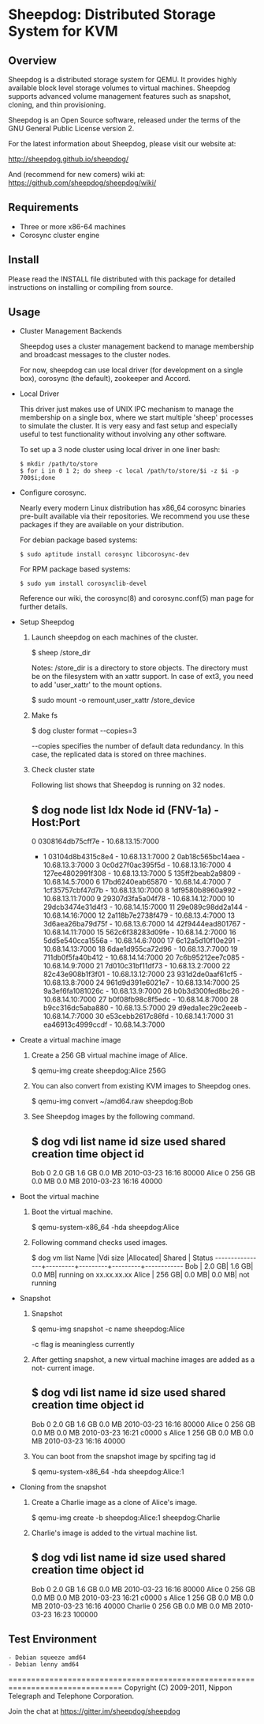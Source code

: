 Sheepdog: Distributed Storage System for KVM
============================================

Overview
--------
Sheepdog is a distributed storage system for QEMU. It provides
highly available block level storage volumes to virtual machines. 
Sheepdog supports advanced volume management features such as snapshot,
cloning, and thin provisioning.

Sheepdog is an Open Source software, released under the terms of the
GNU General Public License version 2. 

For the latest information about Sheepdog, please visit our website at:

   http://sheepdog.github.io/sheepdog/

And (recommend for new comers) wiki at:
   https://github.com/sheepdog/sheepdog/wiki/

Requirements
------------
* Three or more x86-64 machines
* Corosync cluster engine

Install
-------
Please read the INSTALL file distributed with this package for detailed
instructions on installing or compiling from source.

Usage
-----

* Cluster Management Backends

   Sheepdog uses a cluster management backend to manage membership and broadcast
   messages to the cluster nodes.

   For now, sheepdog can use local driver (for development on a single box),
   corosync (the default), zookeeper and Accord.

* Local Driver

   This driver just makes use of UNIX IPC mechanism to manage the membership
   on a single box, where we start multiple 'sheep' processes to simulate the
   cluster. It is very easy and fast setup and especially useful to test
   functionality without involving any other software.

   To set up a 3 node cluster using local driver in one liner bash:

      $ mkdir /path/to/store
      $ for i in 0 1 2; do sheep -c local /path/to/store/$i -z $i -p 700$i;done

* Configure corosync.

   Nearly every modern Linux distribution has x86\_64 corosync binaries pre-built
   available via their repositories. We recommend you use these packages if they
   are available on your distribution.

   For debian package based systems:

      $ sudo aptitude install corosync libcorosync-dev

   For RPM package based systems:

      $ sudo yum install corosynclib-devel

   Reference our wiki, the corosync(8) and corosync.conf(5) man page for further
   details.

* Setup Sheepdog
   1. Launch sheepdog on each machines of the cluster.

      $ sheep /store_dir

      Notes:
        /store_dir is a directory to store objects. The directory must
        be on the filesystem with an xattr support. In case of ext3, you
        need to add 'user_xattr' to the mount options.

        $ sudo mount -o remount,user_xattr /store_device

   2. Make fs

      $ dog cluster format --copies=3

      --copies specifies the number of default data redundancy. In this case,
      the replicated data is stored on three machines.

   3. Check cluster state

      Following list shows that Sheepdog is running on 32 nodes.

      $ dog node list
        Idx	Node id (FNV-1a) - Host:Port
      ------------------------------------------------
        0	0308164db75cff7e - 10.68.13.15:7000
      * 1	03104d8b4315c8e4 - 10.68.13.1:7000
        2	0ab18c565bc14aea - 10.68.13.3:7000
        3	0c0d27f0ac395f5d - 10.68.13.16:7000
        4	127ee4802991f308 - 10.68.13.13:7000
        5	135ff2beab2a9809 - 10.68.14.5:7000
        6	17bd6240eab65870 - 10.68.14.4:7000
        7	1cf35757cbf47d7b - 10.68.13.10:7000
        8	1df9580b8960a992 - 10.68.13.11:7000
        9	29307d3fa5a04f78 - 10.68.14.12:7000
        10	29dcb3474e31d4f3 - 10.68.14.15:7000
        11	29e089c98dd2a144 - 10.68.14.16:7000
        12	2a118b7e2738f479 - 10.68.13.4:7000
        13	3d6aea26ba79d75f - 10.68.13.6:7000
        14	42f9444ead801767 - 10.68.14.11:7000
        15	562c6f38283d09fe - 10.68.14.2:7000
        16	5dd5e540cca1556a - 10.68.14.6:7000
        17	6c12a5d10f10e291 - 10.68.14.13:7000
        18	6dae1d955ca72d96 - 10.68.13.7:7000
        19	711db0f5fa40b412 - 10.68.14.14:7000
        20	7c6b95212ee7c085 - 10.68.14.9:7000
        21	7d010c31bf11df73 - 10.68.13.2:7000
        22	82c43e908b1f3f01 - 10.68.13.12:7000
        23	931d2de0aaf61cf5 - 10.68.13.8:7000
        24	961d9d391e6021e7 - 10.68.13.14:7000
        25	9a3ef6fa1081026c - 10.68.13.9:7000
        26	b0b3d300fed8bc26 - 10.68.14.10:7000
        27	b0f08fb98c8f5edc - 10.68.14.8:7000
        28	b9cc316dc5aba880 - 10.68.13.5:7000
        29	d9eda1ec29c2eeeb - 10.68.14.7:7000
        30	e53cebb2617c86fd - 10.68.14.1:7000
        31	ea46913c4999ccdf - 10.68.14.3:7000

* Create a virtual machine image
   1. Create a 256 GB virtual machine image of Alice.

      $ qemu-img create sheepdog:Alice 256G

   2. You can also convert from existing KVM images to Sheepdog ones.

      $ qemu-img convert ~/amd64.raw sheepdog:Bob

   3. See Sheepdog images by the following command.

      $ dog vdi list
        name        id    size    used  shared    creation time  object id
      --------------------------------------------------------------------
        Bob          0  2.0 GB  1.6 GB  0.0 MB 2010-03-23 16:16      80000
        Alice        0  256 GB  0.0 MB  0.0 MB 2010-03-23 16:16      40000

* Boot the virtual machine
   1. Boot the virtual machine.

      $ qemu-system-x86_64 -hda sheepdog:Alice

   2. Following command checks used images.

      $ dog vm list
      Name            |Vdi size |Allocated| Shared  | Status
      ----------------+---------+---------+---------+------------
      Bob             |   2.0 GB|   1.6 GB|   0.0 MB| running on xx.xx.xx.xx
      Alice           |   256 GB|   0.0 MB|   0.0 MB| not running

* Snapshot
   1. Snapshot

      $ qemu-img snapshot -c name sheepdog:Alice

      -c flag is meaningless currently

   2. After getting snapshot, a new virtual machine images are added as a not-
      current image.

      $ dog vdi list
        name        id    size    used  shared    creation time  object id
      --------------------------------------------------------------------
        Bob          0  2.0 GB  1.6 GB  0.0 MB 2010-03-23 16:16      80000
        Alice        0  256 GB  0.0 MB  0.0 MB 2010-03-23 16:21      c0000
      s Alice        1  256 GB  0.0 MB  0.0 MB 2010-03-23 16:16      40000

   3. You can boot from the snapshot image by spcifing tag id

      $ qemu-system-x86_64 -hda sheepdog:Alice:1

* Cloning from the snapshot
   1. Create a Charlie image as a clone of Alice's image.

      $ qemu-img create -b sheepdog:Alice:1 sheepdog:Charlie

   2. Charlie's image is added to the virtual machine list.

      $ dog vdi list
        name        id    size    used  shared    creation time  object id
      --------------------------------------------------------------------
        Bob          0  2.0 GB  1.6 GB  0.0 MB 2010-03-23 16:16      80000
        Alice        0  256 GB  0.0 MB  0.0 MB 2010-03-23 16:21      c0000
      s Alice        1  256 GB  0.0 MB  0.0 MB 2010-03-23 16:16      40000
        Charlie      0  256 GB  0.0 MB  0.0 MB 2010-03-23 16:23     100000

Test Environment
----------------
    - Debian squeeze amd64
    - Debian lenny amd64

===============================================================================
Copyright (C) 2009-2011, Nippon Telegraph and Telephone Corporation.

Join the chat at https://gitter.im/sheepdog/sheepdog
